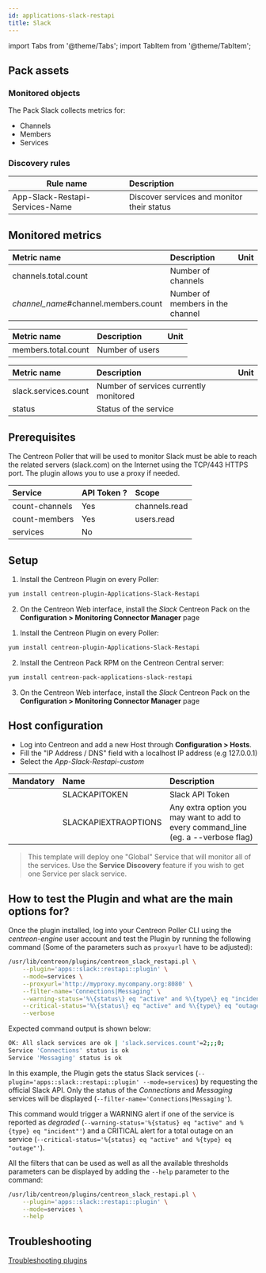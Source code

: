 ```yaml
---
id: applications-slack-restapi
title: Slack
---
```

import Tabs from '@theme/Tabs';
import TabItem from '@theme/TabItem';


## Pack assets

### Monitored objects

The Pack Slack collects metrics for:
* Channels
* Members
* Services

### Discovery rules

<Tabs groupId="sync">
<TabItem value="Services" label="Services">

| Rule name                        | Description                                |
| -------------------------------- | :----------------------------------------- |
| App-Slack-Restapi-Services-Name  | Discover services and monitor their status |

</TabItem>
</Tabs>

## Monitored metrics 

<Tabs groupId="sync">
<TabItem value="Count-channels" label="Count-channels">

| Metric name                            | Description                      | Unit |
| :------------------------------------- | :------------------------------- | :--- |
| channels.total.count                   | Number of channels               |      |
| *channel\_name*\#channel.members.count | Number of members in the channel |      |

</TabItem>
<TabItem value="Count-members" label="Count-members">

| Metric name         | Description     | Unit |
| :-------------------| :-------------- | :--- |
| members.total.count | Number of users |      |

</TabItem>
<TabItem value="Services" label="Services">

| Metric name          | Description                            | Unit |
| :------------------- | :------------------------------------- | :--- |
| slack.services.count | Number of services currently monitored |      |
| status               | Status of the service                  |      |

</TabItem>
</Tabs>

## Prerequisites

The Centreon Poller that will be used to monitor Slack must be able to reach the related servers (slack.com) on the Internet
using the TCP/443 HTTPS port. The plugin allows you to use a proxy if needed.

| Service        | API Token ?    | Scope         |
| :------------- | :------------- | :------------ |
| count-channels | Yes            | channels.read |
| count-members  | Yes            | users.read    |
| services       | No             |               |

## Setup 

<Tabs groupId="sync">
<TabItem value="Online License" label="Online License">

1. Install the Centreon Plugin on every Poller:

```bash
yum install centreon-plugin-Applications-Slack-Restapi
```

2. On the Centreon Web interface, install the *Slack* Centreon Pack on the **Configuration > Monitoring Connector Manager** page

</TabItem>
<TabItem value="Offline License" label="Offline License">

1. Install the Centreon Plugin on every Poller:

```bash
yum install centreon-plugin-Applications-Slack-Restapi
```

2. Install the Centreon Pack RPM on the Centreon Central server:

```bash
yum install centreon-pack-applications-slack-restapi
```

3. On the Centreon Web interface, install the *Slack* Centreon Pack on the **Configuration > Monitoring Connector Manager** page

</TabItem>
</Tabs>

## Host configuration

* Log into Centreon and add a new Host through **Configuration > Hosts**. 
* Fill the "IP Address / DNS" field with a localhost IP address (e.g 127.0.0.1)
* Select the *App-Slack-Restapi-custom*

| Mandatory | Name                 | Description                                                                        |
| :-------- | :------------------- | :--------------------------------------------------------------------------------- |
|           | SLACKAPITOKEN        | Slack API Token                                                                    |
|           | SLACKAPIEXTRAOPTIONS | Any extra option you may want to add to every command\_line (eg. a --verbose flag) |

> This template will deploy one "Global" Service that will monitor all of the services.
> Use the **Service Discovery** feature if you wish to get one Service per slack service.

## How to test the Plugin and what are the main options for?

Once the plugin installed, log into your Centreon Poller CLI using the *centreon-engine* user account and test the Plugin 
by running the following command (Some of the parameters such as ```proxyurl``` have to be adjusted):

```bash
/usr/lib/centreon/plugins/centreon_slack_restapi.pl \
    --plugin='apps::slack::restapi::plugin' \
    --mode=services \
    --proxyurl='http://myproxy.mycompany.org:8080' \
    --filter-name='Connections|Messaging' \
    --warning-status='%\{status\} eq "active" and %\{type\} eq "incident"' \
    --critical-status='%\{status\} eq "active" and %\{type\} eq "outage"' \
    --verbose
```

Expected command output is shown below: 

```bash
OK: All slack services are ok | 'slack.services.count'=2;;;0;
Service 'Connections' status is ok
Service 'Messaging' status is ok
```

In this example, the Plugin gets the status Slack services (```--plugin='apps::slack::restapi::plugin' --mode=services```)
by requesting the official Slack API. Only the status of the *Connections* and *Messaging* services will be displayed (```--filter-name='Connections|Messaging'```).

This command would trigger a WARNING alert if one of the service is reported as *degraded* (```--warning-status='%{status} eq "active" and %{type} eq "incident"'```)
and a CRITICAL alert for a total outage on an service (```--critical-status='%{status} eq "active" and %{type} eq "outage"'```).

All the filters that can be used as well as all the available thresholds parameters can be displayed by adding the  ```--help``` 
parameter to the command:

```bash
/usr/lib/centreon/plugins/centreon_slack_restapi.pl \
    --plugin='apps::slack::restapi::plugin' \
    --mode=services \
    --help
```

## Troubleshooting

[Troubleshooting plugins](../getting-started/how-to-guides/troubleshooting-plugins.md)
